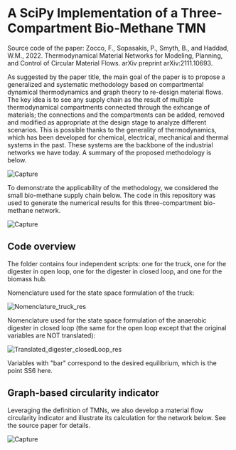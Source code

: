 # A SciPy Implementation of a Three-Compartment Bio-Methane TMN

Source code of the paper: 
Zocco, F., Sopasakis, P., Smyth, B., and Haddad, W.M., 2022. Thermodynamical Material Networks for Modeling, Planning, and Control of Circular Material Flows. arXiv preprint arXiv:2111.10693. 

As suggested by the paper title, the main goal of the paper is to propose a generalized and systematic methodology based on compartmental dynamical thermodynamics and graph theory to re-design material flows. The key idea is to see any supply chain as the result of multiple thermodynamical compartments connected through the exhcange of materials; the connections and the compartments can be added, removed and modified as appropriate at the design stage to analyze different scenarios. This is possible thanks to the generality of thermodynamics, which has been developed for chemical, electrical, mechanical and thermal systems in the past. These systems are the backbone of the industrial networks we have today. A summary of the proposed methodology is below.

![Capture](https://user-images.githubusercontent.com/62107909/201691875-f3537b11-ca5b-4ca0-8320-008b575b5a0e.JPG)


To demonstrate the applicability of the methodology, we considered the small bio-methane supply chain below. The code in this repository was used to generate the numerical results for this three-compartment bio-methane network. 

![Capture](https://user-images.githubusercontent.com/62107909/201692719-a61faa3c-79b4-4e28-88be-8cf1ecb2dac0.JPG)





## Code overview
The folder contains four independent scripts: one for the truck, one for the digester in open loop, one for the digester in closed loop, and one for the biomass hub.

Nomenclature used for the state space formulation of the truck:

![Nomenclature_truck_res](https://user-images.githubusercontent.com/62107909/180830194-156bd004-1ac8-445c-b011-45d97f860098.JPG)


Nomenclature used for the state space formulation of the anaerobic digester in closed loop (the same for the open loop except that the original variables are NOT translated):

![Translated_digester_closedLoop_res](https://user-images.githubusercontent.com/62107909/180830819-2fafeb5f-2605-4c5d-b253-3cc3c3ab4477.JPG)


Variables with "bar" correspond to the desired equilibrium, which is the point SS6 here.  





## Graph-based circularity indicator
Leveraging the definition of TMNs, we also develop a material flow circularity indicator and illustrate its calculation for the network below. See the source paper for details.

![Capture](https://user-images.githubusercontent.com/62107909/201694995-1e550278-8b28-4988-808e-a74f3d9f4f60.JPG)
